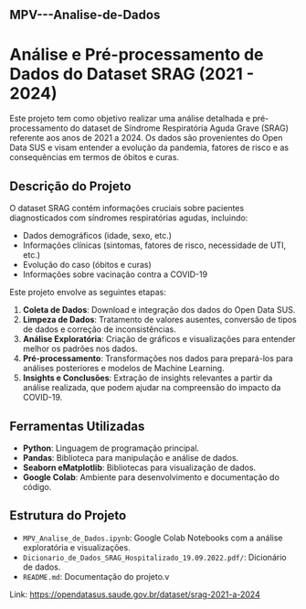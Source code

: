 ## MPV---Analise-de-Dados

# Análise e Pré-processamento de Dados do Dataset SRAG (2021 - 2024)

Este projeto tem como objetivo realizar uma análise detalhada e pré-processamento do dataset de Síndrome Respiratória Aguda Grave (SRAG) referente aos anos de 2021 a 2024. Os dados são provenientes do Open Data SUS e visam entender a evolução da pandemia, fatores de risco e as consequências em termos de óbitos e curas.

## Descrição do Projeto

O dataset SRAG contém informações cruciais sobre pacientes diagnosticados com síndromes respiratórias agudas, incluindo:

- Dados demográficos (idade, sexo, etc.)
- Informações clínicas (sintomas, fatores de risco, necessidade de UTI, etc.)
- Evolução do caso (óbitos e curas)
- Informações sobre vacinação contra a COVID-19

Este projeto envolve as seguintes etapas:

1. **Coleta de Dados**: Download e integração dos dados do Open Data SUS.
2. **Limpeza de Dados**: Tratamento de valores ausentes, conversão de tipos de dados e correção de inconsistências.
3. **Análise Exploratória**: Criação de gráficos e visualizações para entender melhor os padrões nos dados.
4. **Pré-processamento**: Transformações nos dados para prepará-los para análises posteriores e modelos de Machine Learning.
5. **Insights e Conclusões**: Extração de insights relevantes a partir da análise realizada, que podem ajudar na compreensão do impacto da COVID-19.

## Ferramentas Utilizadas

- **Python**: Linguagem de programação principal.
- **Pandas**: Biblioteca para manipulação e análise de dados.
- **Seaborn eMatplotlib**: Bibliotecas para visualização de dados.
- **Google Colab**: Ambiente para desenvolvimento e documentação do código.

## Estrutura do Projeto

- `MPV_Analise_de_Dados.ipynb`: Google Colab Notebooks com a análise exploratória e visualizações.
- `Dicionario_de_Dados_SRAG_Hospitalizado_19.09.2022.pdf/`: Dicionário de dados.
- `README.md`: Documentação do projeto.v

Link: https://opendatasus.saude.gov.br/dataset/srag-2021-a-2024
